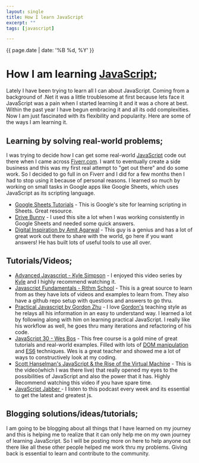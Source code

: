 ```yaml
---
layout: single
title: How I learn JavaScript
excerpt: ""
tags: [javascript]

---
```

{{ page.date | date: '%B %d, %Y' }}

# How I am learning <a href="https://en.wikipedia.org/wiki/JavaScript" target="_blank">JavaScript</a>;
Lately I have been trying to learn all I can about JavaScript. Coming from a background of .Net it was a little troublesome at first because lets face it JavaScript was a pain when I started learning it and it was a chore at best. Within the past year I have begun embracing it and all its odd complexities. Now I am just fascinated with its flexibility and popularity. Here are some of the ways I am learning it.

## Learning by solving real-world problems;
I was trying to decide how I can get some real-world <a href="https://en.wikipedia.org/wiki/JavaScript" target="_blank">JavaScript</a> code out there when I came across <a href="https://www.fiverr.com/" target="_blank">Fiverr.com</a>. I want to eventually create a side business and this was my first real attempt to "get out there" and do some work. So I decided to go full in on Fiverr and I did for a few months then I had to stop using it because of personal reasons. I learned so much by working on small tasks in Google apps like Google Sheets, which uses JavaScript as its scripting language.

* <a href="https://developers.google.com/apps-script/articles/" target="_blank">Google Sheets Tutorials</a> - This is Google's site for learning scripting in Sheets. Great resource.
* <a href="http://www.mousewhisperer.co.uk/drivebunny/" target="_blank">Drive Bunny</a> - I used this site a lot when I was working consistently in Google Sheets and needed some quick answers.
* <a href="https://www.labnol.org/" target="_blank">Digital Inspiration by Amit Agarwal</a> - This guy is a genius and has a lot of great work out there to share with the world, go here if you want answers! He has built lots of useful tools to use all over.

## Tutorials/Videos;
* <a href="https://frontendmasters.com/" target="_blank">Advanced Javascript - Kyle Simpson</a> -  I enjoyed this video series by <a href="https://github.com/getify" target="_blank">Kyle</a> and I highly recommend watching it.
* [Javascript Fundamentals - Rithm School](https://www.rithmschool.com/courses#jsfundamentals) - This is a great source to learn from as they have lots of videos and examples to learn from. They also have a github repo setup with questions and answers to go thru.
* [Practical Javascript by Gordon Zhu](https://watchandcode.com/p/practical-javascript) - I love <a href="https://github.com/gordonmzhu" target="_blank">Gordon's</a> teaching style as he relays all his information in an easy to understand way. I learned a lot by following along with him on learning practical JavaScript. I really like his workflow as well, he goes thru many iterations and refactoring of his code.
* <a href="https://javascript30.com/" target="_blank">JavaScript 30 - Wes Bos</a> - This free course is a gold mine of great tutorials and real-world examples. Filled with lots of <a href="https://stackoverflow.com/questions/3934826/what-do-people-mean-by-dom-manipulation-and-how-would-i-do-that" target="_blank">DOM manipulation</a> and <a href="https://github.com/lukehoban/es6features" target="_blank">ES6</a> techniques. Wes is a great teacher and showed me a lot of ways to constructively look at my coding.
* <a href="https://youtu.be/eJV-hqQGZXU" target="_blank">Scott Hanselman's JavaScript & the Rise of the Virtual Machine</a> - This is the video(which I was there live) that really opened my eyes to the possibilities of JavaScript and also the power that it has. Highly Recommend watching this video if you have spare time.
* <a href="https://devchat.tv/js-jabber" target="_blank">JavaScript Jabber </a>- I listen to this podcast every week and its essential to get the latest and greatest js.

## Blogging solutions/ideas/tutorials;
I am going to be blogging about all things that I have learned on my journey and this is helping me to realize that it can only help me on my own journey of learning JavaScript. So I will be posting more on here to help anyone out there like all these other people helped me work thru my problems. Giving back is essential to learn and contribute to the community.
